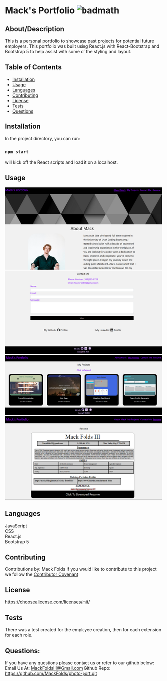 # Mack's Portfolio ![badmath](https://img.shields.io/badge/license-MIT-blue)
  ## About/Description
  This is a personal portfolio to showcase past projects for potential future employers. This portfolio was built using React.js with React-Bootstrap and Bootstrap 5 to help assist with some of the styling and layout.
  ## Table of Contents
  * [Installation](#installation)
  * [Usage](#usage)
  * [Languages](#languages)
  * [Contributing](#contributing)
  * [License](#license)
  * [Tests](#tests)
  * [Questions](#questions)
  
  ## Installation
  In the project directory, you can run:
  ### `npm start` 
  will kick off the React scripts and load it on a localhost.
  ## Usage
![Image of About me section](.\src\assets\imgs\readme-imgs\Macks-portfolio-about-me.png)
![Image of Contact me section](src\assets\imgs\readme-imgs\Macks-portfolio-contact-me.png)
![Image of My projects section](src\assets\imgs\readme-imgs\Macks-portfolio-my-projects.png)
![Image of resume section](src\assets\imgs\readme-imgs\Macks-portfolio-resume.png)
  ## Languages
  JavaScript<br>CSS<br>React.js<br>Bootstrap 5
  ## Contributing
  Contributions by: Mack Folds
  If you would like to contribute to this project we follow the [Contributor Covenant](https://www.contributor-covenant.org/)
  ## License
  https://choosealicense.com/licenses/mit/
  ## Tests
  There was a test created for the employee creation, then for each extension for each role.
  ## Questions:
  If you have any questions please contact us or refer to our github below:
  Email Us At: MackFoldsIII@Gmail.com
  Github Repo: https://github.com/MackFolds/photo-port.git
